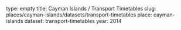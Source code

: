 type: empty
title: Cayman Islands / Transport Timetables
slug: places/cayman-islands/datasets/transport-timetables
place: cayman-islands
dataset: transport-timetables
year: 2014
